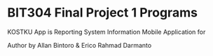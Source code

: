 # BIT304 Final Project 1 Programs

KOSTKU App is Reporting System Information Mobile Application for 

Author by Allan Bintoro & Erico Rahmad Darmanto
